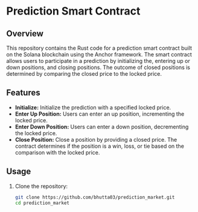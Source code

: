 # Prediction Smart Contract

## Overview

This repository contains the Rust code for a prediction smart contract built on the Solana blockchain using the Anchor framework. The smart contract allows users to participate in a prediction by initializing the, entering up or down positions, and closing positions. The outcome of closed positions is determined by comparing the closed price to the locked price.

## Features

- **Initialize:** Initialize the prediction with a specified locked price.
- **Enter Up Position:** Users can enter an up position, incrementing the locked price.
- **Enter Down Position:** Users can enter a down position, decrementing the locked price.
- **Close Position:** Close a position by providing a closed price. The contract determines if the position is a win, loss, or tie based on the comparison with the locked price.

## Usage



1. Clone the repository:

   ```bash
   git clone https://github.com/bhutta03/prediction_market.git
   cd prediction_market
